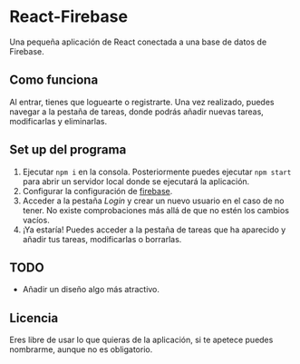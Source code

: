 # React-Firebase
Una pequeña aplicación de React conectada a una base de datos de Firebase. 

## Como funciona
Al entrar, tienes que loguearte o registrarte. Una vez realizado, puedes navegar a la pestaña de tareas, donde podrás añadir nuevas tareas, modificarlas y eliminarlas.

## Set up del programa

1. Ejecutar `npm i` en la consola. Posteriormente puedes ejecutar `npm start` para abrir un servidor local donde se ejecutará la aplicación.
2. Configurar la configuración de [firebase](https://github.com/Wikijito7/react-firebase/blob/main/src/firebase.js).
3. Acceder a la pestaña _Login_ y crear un nuevo usuario en el caso de no tener. No existe comprobaciones más allá de que no estén los cambios vacíos.
4. ¡Ya estaría! Puedes acceder a la pestaña de tareas que ha aparecido y añadir tus tareas, modificarlas o borrarlas.

## TODO
- Añadir un diseño algo más atractivo.

## Licencia
Eres libre de usar lo que quieras de la aplicación, si te apetece puedes nombrarme, aunque no es obligatorio.
